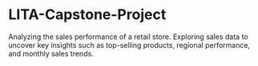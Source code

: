 # LITA-Capstone-Project
Analyzing the sales performance of a retail store.  Exploring sales data to uncover key insights such as top-selling products, regional  performance, and monthly sales trends.
